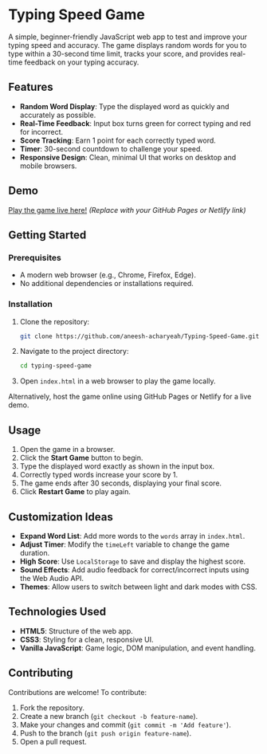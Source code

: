 # Typing Speed Game

A simple, beginner-friendly JavaScript web app to test and improve your typing speed and accuracy. The game displays random words for you to type within a 30-second time limit, tracks your score, and provides real-time feedback on your typing accuracy.

## Features
- **Random Word Display**: Type the displayed word as quickly and accurately as possible.
- **Real-Time Feedback**: Input box turns green for correct typing and red for incorrect.
- **Score Tracking**: Earn 1 point for each correctly typed word.
- **Timer**: 30-second countdown to challenge your speed.
- **Responsive Design**: Clean, minimal UI that works on desktop and mobile browsers.

## Demo
[Play the game live here!](#) *(Replace with your GitHub Pages or Netlify link)*

## Getting Started

### Prerequisites
- A modern web browser (e.g., Chrome, Firefox, Edge).
- No additional dependencies or installations required.

### Installation
1. Clone the repository:
   ```bash
   git clone https://github.com/aneesh-acharyeah/Typing-Speed-Game.git
   ```
2. Navigate to the project directory:
   ```bash
   cd typing-speed-game
   ```
3. Open `index.html` in a web browser to play the game locally.

Alternatively, host the game online using GitHub Pages or Netlify for a live demo.

## Usage
1. Open the game in a browser.
2. Click the **Start Game** button to begin.
3. Type the displayed word exactly as shown in the input box.
4. Correctly typed words increase your score by 1.
5. The game ends after 30 seconds, displaying your final score.
6. Click **Restart Game** to play again.

## Customization Ideas
- **Expand Word List**: Add more words to the `words` array in `index.html`.
- **Adjust Timer**: Modify the `timeLeft` variable to change the game duration.
- **High Score**: Use `LocalStorage` to save and display the highest score.
- **Sound Effects**: Add audio feedback for correct/incorrect inputs using the Web Audio API.
- **Themes**: Allow users to switch between light and dark modes with CSS.

## Technologies Used
- **HTML5**: Structure of the web app.
- **CSS3**: Styling for a clean, responsive UI.
- **Vanilla JavaScript**: Game logic, DOM manipulation, and event handling.

## Contributing
Contributions are welcome! To contribute:
1. Fork the repository.
2. Create a new branch (`git checkout -b feature-name`).
3. Make your changes and commit (`git commit -m 'Add feature'`).
4. Push to the branch (`git push origin feature-name`).
5. Open a pull request.

